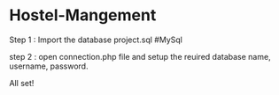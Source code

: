 # Hostel-Mangement

Step 1 : Import the database project.sql  #MySql

step 2 : open connection.php file and setup the reuired database name, username, password.

All set!
